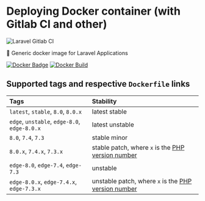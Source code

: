 # Deploying Docker container (with Gitlab CI and other)

<img src="https://preview.dragon-code.pro/andrey-helldar/gitlab-ci.svg?brand=docker" alt="Laravel Gitlab CI"/>

🐳 Generic docker image for Laravel Applications

[![Docker Badge](https://img.shields.io/docker/pulls/helldar/laravel-gitlab-ci)](https://hub.docker.com/r/helldar/laravel-gitlab-ci/)
[![Docker Build](https://github.com/andrey-helldar/laravel-gitlab-ci/actions/workflows/build.yml/badge.svg)](https://github.com/andrey-helldar/laravel-gitlab-ci/actions/workflows/build.yml)

## Supported tags and respective `Dockerfile` links

| Tags | Stability |
|:---|:---|
| `latest`, `stable`, `8.0`, `8.0.x` | latest stable |
| `edge`, `unstable`, `edge-8.0`, `edge-8.0.x` | latest unstable |
| `8.0`, `7.4`, `7.3` | stable minor |
| `8.0.x`, `7.4.x`, `7.3.x` | stable patch, where `x` is the [PHP version number](https://www.php.net/downloads) |
| `edge-8.0`, `edge-7.4`, `edge-7.3` | unstable |
| `edge-8.0.x`, `edge-7.4.x`, `edge-7.3.x` | unstable patch, where `x` is the [PHP version number](https://www.php.net/downloads) |
